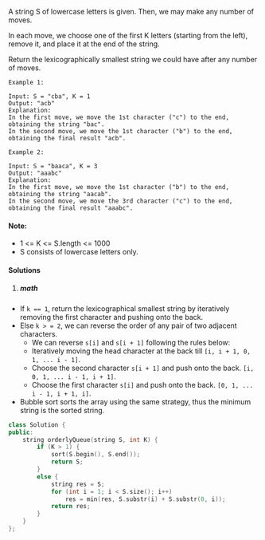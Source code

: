 A string S of lowercase letters is given.  Then, we may make any number of moves.

In each move, we choose one of the first K letters (starting from the left), remove it, and place it at the end of the string.

Return the lexicographically smallest string we could have after any number of moves.

 

```
Example 1:

Input: S = "cba", K = 1
Output: "acb"
Explanation: 
In the first move, we move the 1st character ("c") to the end, obtaining the string "bac".
In the second move, we move the 1st character ("b") to the end, obtaining the final result "acb".

Example 2:

Input: S = "baaca", K = 3
Output: "aaabc"
Explanation: 
In the first move, we move the 1st character ("b") to the end, obtaining the string "aacab".
In the second move, we move the 3rd character ("c") to the end, obtaining the final result "aaabc".
```

 

#### Note:

-    1 <= K <= S.length <= 1000
-    S consists of lowercase letters only.


#### Solutions

1. ##### math

- If `k == 1`, return the lexicographical smallest string by iteratively removing the first character and pushing onto the back.
- Else `k > = 2`, we can reverse the order of any pair of two adjacent characters.
    - We can reverse `s[i]` and `s[i + 1]` following the rules below:
    - Iteratively moving the head character at the back till `[i, i + 1, 0, 1, ... i - 1]`.
    - Choose the second character `s[i + 1]` and push onto the back. `[i, 0, 1, ... i - 1, i + 1]`. 
    - Choose the first character `s[i]` and push onto the back. `[0, 1, ... i - 1, i + 1, i]`.
- Bubble sort sorts the array using the same strategy, thus the minimum string is the sorted string.

```c++
class Solution {
public:
    string orderlyQueue(string S, int K) {
        if (K > 1) {
            sort(S.begin(), S.end());
            return S;
        }
        else {
            string res = S;
            for (int i = 1; i < S.size(); i++)
                res = min(res, S.substr(i) + S.substr(0, i));
            return res;
        }
    }
};
```